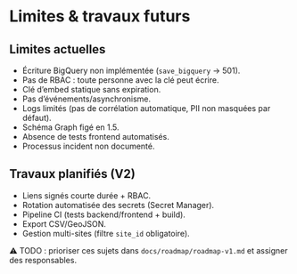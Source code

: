 # Limites & travaux futurs

## Limites actuelles
- Écriture BigQuery non implémentée (`save_bigquery` → 501).
- Pas de RBAC : toute personne avec la clé peut écrire.
- Clé d’embed statique sans expiration.
- Pas d’événements/asynchronisme.
- Logs limités (pas de corrélation automatique, PII non masquées par défaut).
- Schéma Graph figé en 1.5.
- Absence de tests frontend automatisés.
- Processus incident non documenté.

## Travaux planifiés (V2)
- Liens signés courte durée + RBAC.
- Rotation automatisée des secrets (Secret Manager).
- Pipeline CI (tests backend/frontend + build).
- Export CSV/GeoJSON.
- Gestion multi-sites (filtre `site_id` obligatoire).

⚠️ TODO : prioriser ces sujets dans `docs/roadmap/roadmap-v1.md` et assigner des responsables.
